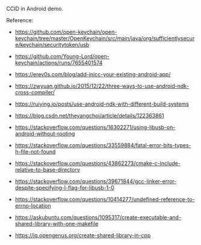 CCID in Android demo.

Reference:

- <https://github.com/open-keychain/open-keychain/tree/master/OpenKeychain/src/main/java/org/sufficientlysecure/keychain/securitytoken/usb>
- <https://github.com/Young-Lord/open-keychain/actions/runs/7655401574>

- <https://erev0s.com/blog/add-jnicc-your-existing-android-app/>
- <https://zwyuan.github.io/2015/12/22/three-ways-to-use-android-ndk-cross-compiler/>
- <https://ruiying.io/posts/use-android-ndk-with-different-build-systems>
- <https://blog.csdn.net/theyangchoi/article/details/122363861>
- <https://stackoverflow.com/questions/16302271/using-libusb-on-android-without-rooting>
- <https://stackoverflow.com/questions/33559884/fatal-error-bits-types-h-file-not-found>
- <https://stackoverflow.com/questions/43862273/cmake-c-include-relative-to-base-directory>
- <https://stackoverflow.com/questions/39671844/gcc-linker-error-despite-specifying-l-flag-for-libusb-1-0>
- <https://stackoverflow.com/questions/10414277/undefined-reference-to-errno-location>
- <https://askubuntu.com/questions/1095317/create-executable-and-shared-library-with-one-makefile>
- <https://iq.opengenus.org/create-shared-library-in-cpp>
